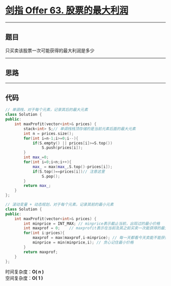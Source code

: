 # [剑指 Offer 63. 股票的最大利润](https://leetcode.cn/problems/gu-piao-de-zui-da-li-run-lcof/)

---

## 题目

只买卖该股票一次可能获得的最大利润是多少

---

## 思路

---

## 代码

```C++
// 单调栈，对于每个元素，记录其后的最大元素
class Solution {
public:
    int maxProfit(vector<int>& prices) {
        stack<int> S;// 单调栈栈顶存储的是当前元素后面的最大元素
        int n = prices.size();
        for(int i=n-1;i>=0;i--){
            if(S.empty() || prices[i]>=S.top())
                S.push(prices[i]);
        }
        int max_=0;
        for(int i=0;i<n;i++){
            max_ = max(max_,S.top()-prices[i]);
            if(S.top()==prices[i])// 注意这里
                S.pop();
        }
        return max_;
    }
};

// 滚动变量 + 动态规划，对于每个元素，记录其前的最小元素
class Solution {
public:
    int maxProfit(vector<int>& prices) {
        int minprice = INT_MAX; // minprice表示截止当前，出现过的最小价格
        int maxprof = 0;    // maxprofit表示在当前及其之前买卖一次能获得的最大利润 
        for(int i:prices){
            maxprof = max(maxprof,i-minprice); // 每一天都看今天卖能不能获得最大利润
            minprice = min(minprice,i); // 贪心记住最小价格
        }
        return maxprof;
    }
};
```

时间复杂度：**O( n )**  
空间复杂度：**O( 1 )**
